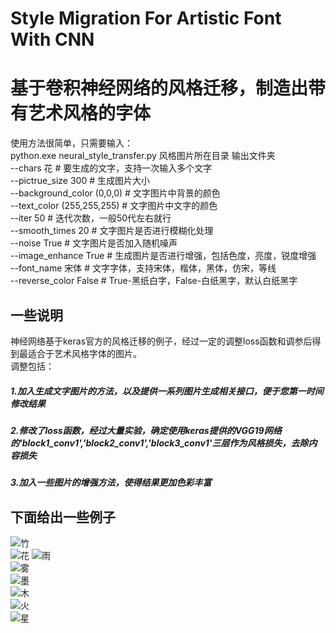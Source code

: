 # Style Migration For Artistic Font With CNN
基于卷积神经网络的风格迁移，制造出带有艺术风格的字体
===
使用方法很简单，只需要输入：<br>
python.exe neural_style_transfer.py 风格图片所在目录  输出文件夹 
<br>  --chars 花  # 要生成的文字，支持一次输入多个文字
<br>  --pictrue_size 300  # 生成图片大小
<br>  --background_color (0,0,0)   # 文字图片中背景的颜色
<br>  --text_color (255,255,255)   # 文字图片中文字的颜色
<br>  --iter 50   # 迭代次数，一般50代左右就行
<br>  --smooth_times 20   # 文字图片是否进行模糊化处理
<br>  --noise True   # 文字图片是否加入随机噪声
<br>  --image_enhance True    # 生成图片是否进行增强，包括色度，亮度，锐度增强
<br>  --font_name  宋体  # 文字字体，支持宋体，楷体，黑体，仿宋，等线
<br>  --reverse_color False  # True-黑纸白字，False-白纸黑字，默认白纸黑字


## 一些说明
神经网络基于keras官方的风格迁移的例子，经过一定的调整loss函数和调参后得到最适合于艺术风格字体的图片。<br>
调整包括：<br>
##### 1.加入生成文字图片的方法，以及提供一系列图片生成相关接口，便于您第一时间修改结果
##### 2.修改了loss函数，经过大量实验，确定使用keras提供的VGG19网络的'block1_conv1','block2_conv1','block3_conv1'三层作为风格损失，去除内容损失
##### 3.加入一些图片的增强方法，使得结果更加色彩丰富

## 下面给出一些例子
![竹](https://github.com/yuweiming70/Style_Migration_For_Artistic_Font_With_CNN/blob/master/example/%E7%AB%B9_%E4%BB%A3%E6%95%B0_49.png)  
![花](https://github.com/yuweiming70/Style_Migration_For_Artistic_Font_With_CNN/blob/master/example/%E8%8A%B1_%E4%BB%A3%E6%95%B0_49.png)
![雨](https://github.com/yuweiming70/Style_Migration_For_Artistic_Font_With_CNN/blob/master/example/%E9%9B%A8_%E4%BB%A3%E6%95%B0_49.png)  
![雾](https://github.com/yuweiming70/Style_Migration_For_Artistic_Font_With_CNN/blob/master/example/%E9%9B%BE_%E4%BB%A3%E6%95%B0_49.png)  
![墨](https://github.com/yuweiming70/Style_Migration_For_Artistic_Font_With_CNN/blob/master/example/%E5%A2%A8_%E4%BB%A3%E6%95%B0_49.png)  
![木](https://github.com/yuweiming70/Style_Migration_For_Artistic_Font_With_CNN/blob/master/example/%E6%9C%A8_%E4%BB%A3%E6%95%B0_49.png)  
![火](https://github.com/yuweiming70/Style_Migration_For_Artistic_Font_With_CNN/blob/master/example/%E7%81%AB_%E4%BB%A3%E6%95%B0_49.png)  
![星](https://github.com/yuweiming70/Style_Migration_For_Artistic_Font_With_CNN/blob/master/example/%E6%98%9F_%E4%BB%A3%E6%95%B0_49.png)  
